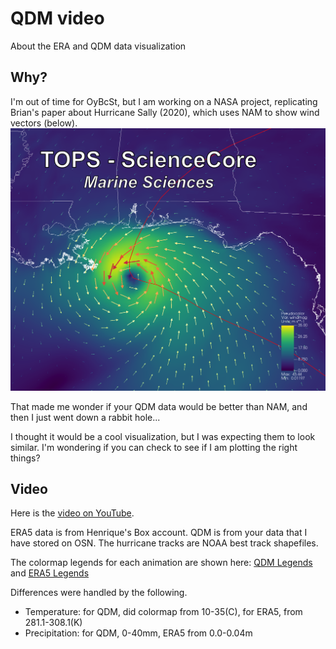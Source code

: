 # QDM video

About the ERA and QDM data visualization

## Why?
I'm out of time for OyBcSt, but I am working on a NASA project, replicating Brian's paper about Hurricane Sally (2020), which uses NAM to show wind vectors (below).
![Wind vectors with NAM data](sciencecore-ms.png)

That made me wonder if your QDM data would be better than NAM, and then I just went down a rabbit hole...

I thought it would be a cool visualization, but I was expecting them to look similar.  I'm wondering if you can check to see if I am plotting the right things?

## Video
Here is the [video on YouTube](https://youtu.be/YM3yH8AL8MA).

ERA5 data is from Henrique's Box account.  QDM is from your data that I have stored on OSN.  The hurricane tracks are NOAA best track shapefiles.

The colormap legends for each animation are shown here: [QDM Legends](https://github.com/oybcst/CGEM/blob/main/qdmvideo/qdmlegends.png) and 
[ERA5 Legends](https://github.com/oybcst/CGEM/blob/main/qdmvideo/eralegends.png)

Differences were handled by the following.
- Temperature: for QDM, did colormap from 10-35(C), for ERA5, from 281.1-308.1(K)
- Precipitation: for QDM, 0-40mm, ERA5 from 0.0-0.04m
